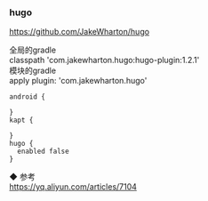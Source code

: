 ### hugo   
https://github.com/JakeWharton/hugo  

全局的gradle  
classpath 'com.jakewharton.hugo:hugo-plugin:1.2.1'  
模块的gradle  
apply plugin: 'com.jakewharton.hugo'  
```
android {

}
kapt {

}
hugo {
  enabled false
}
```
◆ 参考  
https://yq.aliyun.com/articles/7104  
